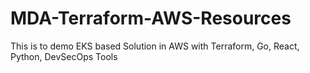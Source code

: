 # MDA-Terraform-AWS-Resources
This is to demo EKS based Solution in AWS with Terraform, Go, React, Python, DevSecOps Tools
